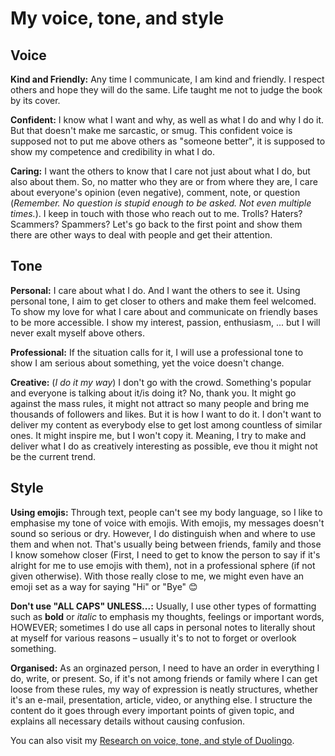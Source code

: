 # My voice, tone, and style

## Voice
**Kind and Friendly:** Any time I communicate, I am kind and friendly. I respect others and hope they will do the same. Life taught me not to judge the book by its cover.

**Confident:** I know what I want and why, as well as what I do and why I do it. But that doesn't make me sarcastic, or smug. This confident voice is supposed not to put me above others as "someone better", it is supposed to show my competence and credibility in what I do.

**Caring:** I want the others to know that I care not just about what I do, but also about them. So, no matter who they are or from where they are, I care about everyone's opinion (even negative), comment, note, or question (_Remember. No question is stupid enough to be asked. Not even multiple times._). I keep in touch with those who reach out to me. Trolls? Haters? Scammers? Spammers? Let's go back to the first point and show them there are other ways to deal with people and get their attention.

## Tone
**Personal:** I care about what I do. And I want the others to see it. Using personal tone, I aim to get closer to others and make them feel welcomed. To show my love for what I care about and communicate on friendly bases to be more accessible. I show my interest, passion, enthusiasm, ... but I will never exalt myself above others.

**Professional:** If the situation calls for it, I will use a professional tone to show I am serious about something, yet the voice doesn't change.

**Creative:** (_I do it my way_) I don't go with the crowd. Something's popular and everyone is talking about it/is doing it? No, thank you. It might go against the mass rules, it might not attract so many people and bring me thousands of followers and likes. But it is how I want to do it. I don't want to deliver my content as everybody else to get lost among countless of similar ones. It might inspire me, but I won't copy it. Meaning, I try to make and deliver what I do as creatively interesting as possible, eve thou it might not be the current trend.

## Style
**Using emojis:** Through text, people can't see my body language, so I like to emphasise my tone of voice with emojis. With emojis, my messages doesn't sound so serious or dry. However, I do distinguish when and where to use them and when not. That's usually being between friends, family and those I know somehow closer (First, I need to get to know the person to say if it's alright for me to use emojis with them), not in a professional sphere (if not given otherwise). With those really close to me, we might even have an emoji set as a way for saying "Hi" or "Bye" 😊

**Don't use "ALL CAPS" UNLESS...:** Usually, I use other types of formatting such as **bold** or _italic_ to emphasis my thoughts, feelings or important words, HOWEVER; sometimes I do use all caps in personal notes to literally shout at myself for various reasons – usually it's to not to forget or overlook something.

**Organised:** As an orginazed person, I need to have an order in everything I do, write, or present. So, if it's not among friends or family where I can get loose from these rules, my way of expression is neatly structures, whether it's an e-mail, presentation, article, video, or anything else. I structure the content do it goes through every important points of given topic, and explains all necessary details without causing confusion.

You can also visit my [Research on voice, tone, and style of Duolingo](index.md).
